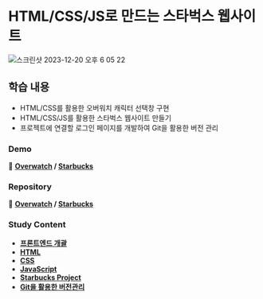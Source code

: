 # HTML/CSS/JS로 만드는 스타벅스 웹사이트

![스크린샷 2023-12-20 오후 6 05 22](https://github.com/Heo-y-y/development-blog/assets/112863029/a4457647-aae6-4147-a5d1-db7115a5d654)

## 학습 내용
- HTML/CSS를 활용한 오버워치 캐릭터 선택창 구현
- HTML/CSS/JS를 활용한 스타벅스 웹사이트 만들기
- 프로젝트에 연결할 로그인 페이지를 개발하여 Git을 활용한 버전 관리

### Demo
📎 **[Overwatch](https://storied-starburst-6677e2.netlify.app/) / [Starbucks](https://superlative-cocada-16c2e2.netlify.app/)**

### Repository
📎 **[Overwatch](https://github.com/Heo-y-y/overwatch/tree/main) / [Starbucks](https://github.com/Heo-y-y/starbucks)**

### Study Content
- **[프론트엔드 개괄](개요.md)**
- **[HTML](html.md)**
- **[CSS](css.md)**
- **[JavaScript](js.md)**
- **[Starbucks Project](스타벅스.md)**
- **[Git을 활용한 버전관리](git.md)**
